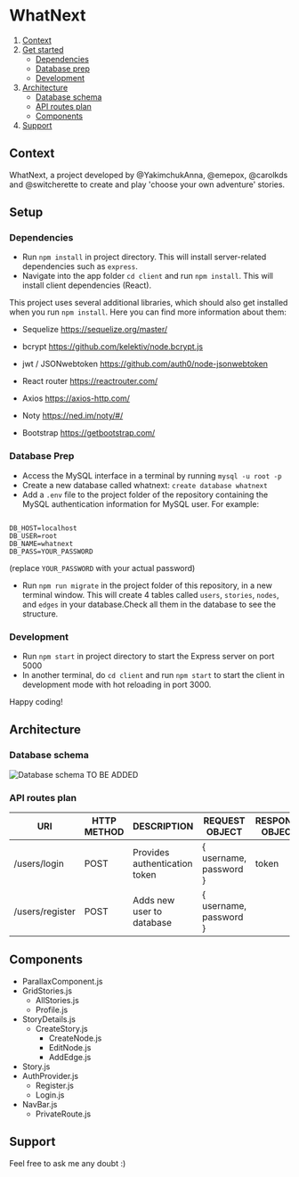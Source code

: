 # WhatNext

1. [Context](#context)
2. [Get started](#setup)
    - [Dependencies](#dependencies)
    - [Database prep](#database-prep)
    - [Development](#development)
3. [Architecture](#architecture)
    - [Database schema](#database-schema)
    - [API routes plan](#API-routes-plan)
    - [Components](#components)
4. [Support](#support)

## Context

WhatNext, a project developed by @YakimchukAnna, @emepox, @carolkds and @switcherette to create and play 'choose your own adventure' stories.

## Setup

### Dependencies

- Run `npm install` in project directory. This will install server-related dependencies such as `express`.
- Navigate into the app folder `cd client` and run `npm install`. This will install client dependencies (React).

This project uses several additional libraries, which should also get installed when you run `npm install`. Here you can find more information about them:

- Sequelize <https://sequelize.org/master/>
- bcrypt <https://github.com/kelektiv/node.bcrypt.js>
- jwt / JSONwebtoken <https://github.com/auth0/node-jsonwebtoken>

- React router <https://reactrouter.com/>
- Axios <https://axios-http.com/>
- Noty <https://ned.im/noty/#/>
- Bootstrap <https://getbootstrap.com/>

### Database Prep

- Access the MySQL interface in a terminal by running `mysql -u root -p`
- Create a new database called whatnext: `create database whatnext`
- Add a `.env` file to the project folder of the repository containing the MySQL authentication information for MySQL user. For example:

```text

DB_HOST=localhost
DB_USER=root
DB_NAME=whatnext
DB_PASS=YOUR_PASSWORD

```

(replace `YOUR_PASSWORD` with your actual password)

- Run `npm run migrate` in the project folder of this repository, in a new terminal window. This will create 4 tables called `users`, `stories`, `nodes`, and `edges` in your database.Check all them in the database to see the structure.

### Development

- Run `npm start` in project directory to start the Express server on port 5000
- In another terminal, do `cd client` and run `npm start` to start the client in development mode with hot reloading in port 3000.

Happy coding!

## Architecture

### Database schema

![Database schema](https://github.com/) TO BE ADDED

### API routes plan

| URl             | HTTP METHOD | DESCRIPTION                   | REQUEST OBJECT         | RESPONSE OBJECT |
|-----------------|-------------|-------------------------------|------------------------|-----------------|
| /users/login    | POST        | Provides authentication token | { username, password } | token           |
| /users/register | POST        | Adds new user to database     | { username, password } |                 |




## Components

- ParallaxComponent.js
- GridStories.js
  - AllStories.js
  - Profile.js
- StoryDetails.js
  - CreateStory.js
    - CreateNode.js
    - EditNode.js
    - AddEdge.js
- Story.js
- AuthProvider.js
  - Register.js
  - Login.js
- NavBar.js
  - PrivateRoute.js

## Support

Feel free to ask me any doubt :)
